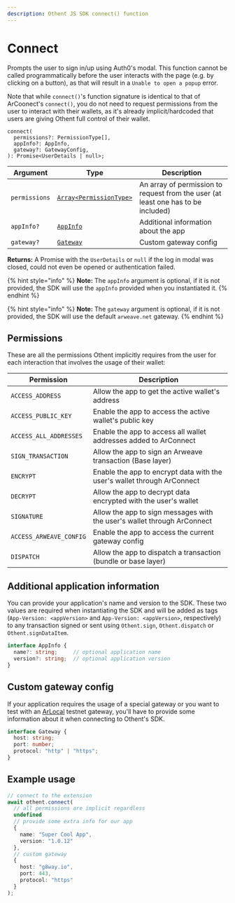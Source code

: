 ```yaml
---
description: Othent JS SDK connect() function
---
```


# Connect

Prompts the user to sign in/up using Auth0's modal. This function cannot be called programmatically before the user
interacts with the page (e.g. by clicking on a button), as that will result in a `Unable to open a popup` error.

Note that while `connect()`'s function signature is identical to that of ArCoonect's `connect()`, you do not need to
request permissions from the user to interact with their wallets, as it's already implicit/hardcoded that users are
giving Othent full control of their wallet.

```
connect(
  permissions?: PermissionType[],
  appInfo?: AppInfo,
  gateway?: GatewayConfig,
): Promise<UserDetails | null>;
```

| Argument      | Type                                                       | Description                                                                       |
| ------------- | ---------------------------------------------------------- | --------------------------------------------------------------------------------- |
| `permissions` | [`Array<PermissionType>`](connect.md#permissions)          | An array of permission to request from the user (at least one has to be included) |
| `appInfo?`    | [`AppInfo`](connect.md#additional-application-information) | Additional information about the app                                              |
| `gateway?`    | [`Gateway`](connect.md#custom-gateway-config)              | Custom gateway config                                                             |

**Returns:** A Promise with the `UserDetails` or `null` if the log in modal was closed, could not even be opened or authentication failed.

{% hint style="info" %}
**Note:** The `appInfo` argument is optional, if it is not provided, the SDK will use the `appInfo` provided when you instantiated it.
{% endhint %}

{% hint style="info" %}
**Note:** The `gateway` argument is optional, if it is not provided, the SDK will use the default `arweave.net` gateway.
{% endhint %}


## Permissions

These are all the permissions Othent implicitly requires from the user for each interaction that involves the usage of
their wallet:

| Permission              | Description                                                             |
| ----------------------- | ----------------------------------------------------------------------- |
| `ACCESS_ADDRESS`        | Allow the app to get the active wallet's address                        |
| `ACCESS_PUBLIC_KEY`     | Enable the app to access the active wallet's public key                 |
| `ACCESS_ALL_ADDRESSES`  | Enable the app to access all wallet addresses added to ArConnect        |
| `SIGN_TRANSACTION`      | Allow the app to sign an Arweave transaction (Base layer)               |
| `ENCRYPT`               | Enable the app to encrypt data with the user's wallet through ArConnect |
| `DECRYPT`               | Allow the app to decrypt data encrypted with the user's wallet          |
| `SIGNATURE`             | Allow the app to sign messages with the user's wallet through ArConnect |
| `ACCESS_ARWEAVE_CONFIG` | Enable the app to access the current gateway config                     |
| `DISPATCH`              | Allow the app to dispatch a transaction (bundle or base layer)          |

## Additional application information

You can provide your application's name and version to the SDK. These two values are required when instantiating the SDK
and will be added as tags (`App-Version: <appVersion>` and `App-Version: <appVersion>`, respectively) to any transaction
signed or sent using `Othent.sign`, `Othent.dispatch` or `Othent.signDataItem`.


```ts
interface AppInfo {
  name?: string;     // optional application name
  version?: string;  // optional application version
}
```

## Custom gateway config

If your application requires the usage of a special gateway or you want to test with an
[ArLocal](https://github.com/textury/arlocal) testnet gateway, you'll have to provide some information about it when
connecting to Othent's SDK.

```ts
interface Gateway {
  host: string;
  port: number;
  protocol: "http" | "https";
}
```

## Example usage

```ts
// connect to the extension
await othent.connect(
  // all permissions are implicit regardless
  undefined
  // provide some extra info for our app
  {
    name: "Super Cool App",
    version: "1.0.12"
  },
  // custom gateway
  {
    host: "g8way.io",
    port: 443,
    protocol: "https"
  }
);
```
